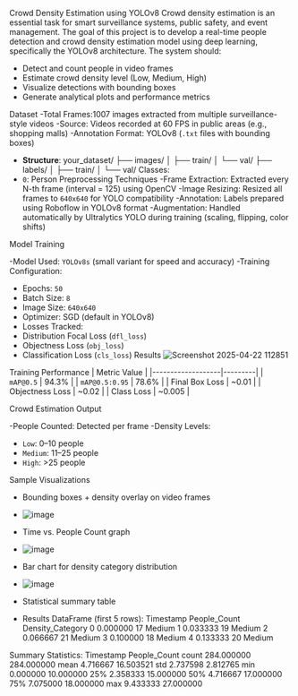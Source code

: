 Crowd Density Estimation using YOLOv8
Crowd density estimation is an essential task for smart surveillance systems, public safety, and event management. The goal of this project is to develop a real-time people detection and crowd density estimation model using deep learning, specifically the YOLOv8 architecture.
The system should:
- Detect and count people in video frames
- Estimate crowd density level (Low, Medium, High)
- Visualize detections with bounding boxes
- Generate analytical plots and performance metrics

Dataset
-Total Frames:1007 images extracted from multiple surveillance-style videos
-Source: Videos recorded at 60 FPS in public areas (e.g., shopping malls)
-Annotation Format: YOLOv8 (`.txt` files with bounding boxes)
- **Structure**:
your_dataset/
├── images/
│   ├── train/
│   └── val/
├── labels/
│   ├── train/
│   └── val/
Classes:  
- `0`: Person
Preprocessing Techniques
-Frame Extraction: Extracted every N-th frame (interval = 125) using OpenCV
-Image Resizing: Resized all frames to `640x640` for YOLO compatibility
-Annotation: Labels prepared using Roboflow in YOLOv8 format
-Augmentation: Handled automatically by Ultralytics YOLO during training (scaling, flipping, color shifts)

Model Training

-Model Used: `YOLOv8s` (small variant for speed and accuracy)
-Training Configuration:
- Epochs: `50`
- Batch Size: `8`
- Image Size: `640x640`
- Optimizer: SGD (default in YOLOv8)
- Losses Tracked:
- Distribution Focal Loss (`dfl_loss`)
- Objectness Loss (`obj_loss`)
- Classification Loss (`cls_loss`)
Results
![Screenshot 2025-04-22 112851](https://github.com/user-attachments/assets/e44712ca-ed07-4271-91de-ebece6b88845)

Training Performance
| Metric             Value    |
|-------------------|---------|
| `mAP@0.5`         | 94.3%   |
| `mAP@0.5:0.95`    | 78.6%   |
| Final Box Loss    | ~0.01   |
| Objectness Loss   | ~0.02   |
| Class Loss        | ~0.005  |

Crowd Estimation Output

-People Counted: Detected per frame
-Density Levels:
- `Low`: 0–10 people
- `Medium`: 11–25 people
- `High`: >25 people

Sample Visualizations

- Bounding boxes + density overlay on video frames
- ![image](https://github.com/user-attachments/assets/c4379ddb-420a-47d0-83bf-1394aaac721c)

- Time vs. People Count graph
- ![image](https://github.com/user-attachments/assets/68396970-2d88-44f2-8726-36bd9de8e68b)

- Bar chart for density category distribution
- ![image](https://github.com/user-attachments/assets/c7bd56c1-1370-4cdc-99f5-a687ee1b6031)

- Statistical summary table
- Results DataFrame (first 5 rows):
   Timestamp  People_Count Density_Category
0   0.000000            17           Medium
1   0.033333            19           Medium
2   0.066667            21           Medium
3   0.100000            18           Medium
4   0.133333            20           Medium

Summary Statistics:
        Timestamp  People_Count
count  284.000000    284.000000
mean     4.716667     16.503521
std      2.737598      2.812765
min      0.000000     10.000000
25%      2.358333     15.000000
50%      4.716667     17.000000
75%      7.075000     18.000000
max      9.433333     27.000000
